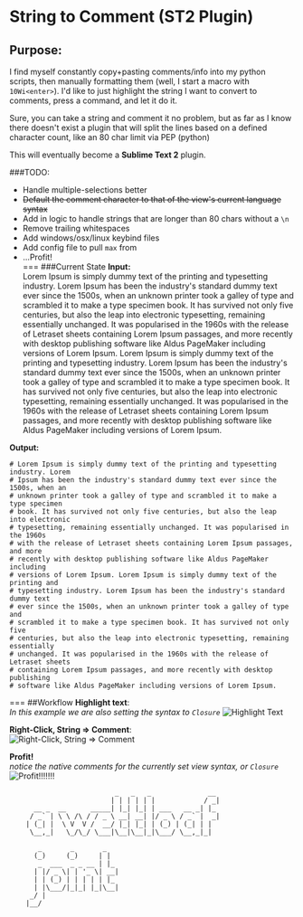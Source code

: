 # String to Comment (ST2 Plugin)
## Purpose:
I find myself constantly copy+pasting comments/info into my python scripts, then manually formatting them (well, I start a macro with `10Wi<enter>`). I'd like to just highlight the string I want to convert to comments, press a command, and let it do it.

Sure, you can take a string and comment it no problem, but as far as I know there doesn't exist a plugin that will split the lines based on a defined character count, like an 80 char limit via PEP (python)

This will eventually become a **Sublime Text 2** plugin.

###TODO: 
 * Handle multiple-selections better
 * ~~Default the comment character to that of the view's current language syntax~~
 * Add in logic to handle strings that are longer than 80 chars without a `\n`
 * Remove trailing whitespaces
 * Add windows/osx/linux keybind files
 * Add config file to pull `max` from
 * ...Profit!  
===
###Current State
**Input:**  
Lorem Ipsum is simply dummy text of the printing and typesetting industry. Lorem Ipsum has been the industry's standard dummy text ever since the 1500s, when an unknown printer took a galley of type and scrambled it to make a type specimen book. It has survived not only five centuries, but also the leap into electronic typesetting, remaining essentially unchanged. It was popularised in the 1960s with the release of Letraset sheets containing Lorem Ipsum passages, and more recently with desktop publishing software like Aldus PageMaker including versions of Lorem Ipsum. Lorem Ipsum is simply dummy text of the printing and typesetting industry. Lorem Ipsum has been the industry's standard dummy text ever since the 1500s, when an unknown printer took a galley of type and scrambled it to make a type specimen book. It has survived not only five centuries, but also the leap into electronic typesetting, remaining essentially unchanged. It was popularised in the 1960s with the release of Letraset sheets containing Lorem Ipsum passages, and more recently with desktop publishing software like Aldus PageMaker including versions of Lorem Ipsum.  
  
**Output:**
<pre><code># Lorem Ipsum is simply dummy text of the printing and typesetting industry. Lorem  
# Ipsum has been the industry's standard dummy text ever since the 1500s, when an  
# unknown printer took a galley of type and scrambled it to make a type specimen  
# book. It has survived not only five centuries, but also the leap into electronic  
# typesetting, remaining essentially unchanged. It was popularised in the 1960s  
# with the release of Letraset sheets containing Lorem Ipsum passages, and more  
# recently with desktop publishing software like Aldus PageMaker including  
# versions of Lorem Ipsum. Lorem Ipsum is simply dummy text of the printing and  
# typesetting industry. Lorem Ipsum has been the industry's standard dummy text  
# ever since the 1500s, when an unknown printer took a galley of type and  
# scrambled it to make a type specimen book. It has survived not only five  
# centuries, but also the leap into electronic typesetting, remaining essentially  
# unchanged. It was popularised in the 1960s with the release of Letraset sheets  
# containing Lorem Ipsum passages, and more recently with desktop publishing  
# software like Aldus PageMaker including versions of Lorem Ipsum.
</code></pre>

===
##Workflow
**Highlight text**:  
*In this example we are also setting the syntax to `Closure`*
![Highlight Text](https://raw.github.com/Robert-Wett/StringToComment/master/img/step1.png)  
  
**Right-Click, String => Comment**:  
![Right-Click, String => Comment](https://raw.github.com/Robert-Wett/StringToComment/master/img/step2.png)

**Profit!**  
*notice the native comments for the currently set view syntax, or `Closure`*
![Profit!!!!!!!](https://raw.github.com/Robert-Wett/StringToComment/master/img/step3.png)

  
     
                              _   _   _              __ 
                             | | | | | |            / _|
          __ _  __      _____| |_| |_| | ___   __ _| |_ 
         / _` | \ \ /\ / / _ \ __| __| |/ _ \ / _` |  _|
        | (_| |  \ V  V /  __/ |_| |_| | (_) | (_| | |  
         \__,_|   \_/\_/ \___|\__|\__|_|\___/ \__,_|_|  
                                                        
           _       _       _                            
          (_)     (_)     | |                           
           _  ___  _ _ __ | |_                          
          | |/ _ \| | '_ \| __|                         
          | | (_) | | | | | |_                          
          | |\___/|_|_| |_|\__|                         
         _/ |                                           
        |__/                                            
